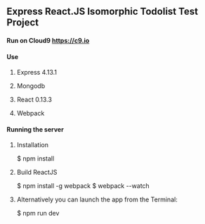 
## Express React.JS Isomorphic Todolist Test Project

#### Run on Cloud9  https://c9.io

#### Use

1) Express 4.13.1

2) Mongodb

3) React 0.13.3

4) Webpack


#### Running the server

1) Installation

    $ npm install

1) Build ReactJS

    $ npm install -g webpack
    $ webpack --watch

2) Alternatively you can launch the app from the Terminal:
    
    $ npm run dev

